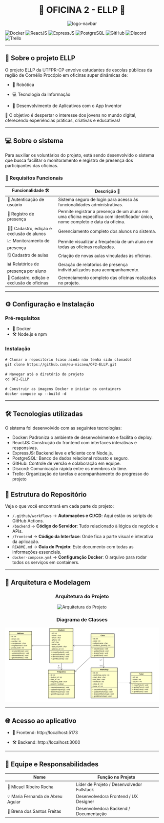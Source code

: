 
<div align="center">


<h1>🤖 OFICINA 2 - ELLP 🚀</h1>

<img src="https://github.com/user-attachments/assets/1d5548ab-8806-4dbc-971a-8ccf9fc302a1" alt="logo-navbar" style="max-width: 100%;">

</div>

![Docker](https://img.shields.io/badge/Docker-2496ED?style=for-the-badge&logo=docker&logoColor=white)
![ReactJS](https://img.shields.io/badge/ReactJS-61DAFB?style=for-the-badge&logo=react&logoColor=black)
![ExpressJS](https://img.shields.io/badge/Express.js-000000?style=for-the-badge&logo=express&logoColor=white)
![PostgreSQL](https://img.shields.io/badge/PostgreSQL-336791?style=for-the-badge&logo=postgresql&logoColor=white)
![GitHub](https://img.shields.io/badge/GitHub-181717?style=for-the-badge&logo=github&logoColor=white)
![Discord](https://img.shields.io/badge/Discord-5865F2?style=for-the-badge&logo=discord&logoColor=white)
![Trello](https://img.shields.io/badge/Trello-0052CC?style=for-the-badge&logo=trello&logoColor=white)

---

## 📝 Sobre o projeto ELLP
O projeto ELLP da UTFPR-CP envolve estudantes de escolas públicas da região de Cornélio Procópio em oficinas super dinâmicas de:

- 🤖 Robótica

- 💻 Tecnologia da Informação

- 📱 Desenvolvimento de Aplicativos com o App Inventor

🎯 O objetivo é despertar o interesse dos jovens no mundo digital, oferecendo experiências práticas, criativas e educativas!

---

## 💻 Sobre o sistema

Para auxiliar os voluntários do projeto, está sendo desenvolvido o sistema que busca facilitar o monitoramento e registro de presença dos participantes das oficinas.

### 🧩 Requisitos Funcionais

| Funcionalidade 🛠 | Descrição 📄 |
|------------------|-------------|
| 🔐 Autenticação de usuário | Sistema seguro de login para acesso às funcionalidades administrativas. |
| 📝 Registro de presença | Permite registrar a presença de um aluno em uma oficina específica com identificador único, nome completo e data da oficina. |
| 🧑‍🎓 Cadastro, edição e exclusão de alunos | Gerenciamento completo dos alunos no sistema. |
| 📈 Monitoramento de presença | Permite visualizar a frequência de um aluno em todas as oficinas realizadas. |
| 🗓️ Cadastro de aulas | Criação de novas aulas vinculadas às oficinas. |
| 📊 Relatórios de presença por aluno | Geração de relatórios de presença individualizados para acompanhamento. |
| 🏫 Cadastro, edição e exclusão de oficinas | Gerenciamento completo das oficinas realizadas no projeto. |


---
## ⚙️ Configuração e Instalação

### Pré-requisitos
- 🐳 Docker
- 🛠️ Node.js e npm 
                                  
### Instalação

```s̀h
# Clonar o repositório (caso ainda não tenha sido clonado)
git clone https://github.com/eu-micaeu/OF2-ELLP.git

# Navegar até o diretório do projeto
cd OF2-ELLP

# Construir as imagens Docker e iniciar os containers
docker compose up --build -d

```

---

## 🛠️ Tecnologias utilizadas
O sistema foi desenvolvido com as seguintes tecnologias:

- Docker: Padroniza o ambiente de desenvolvimento e facilita o deploy.
- ReactJS: Construção do frontend com interfaces interativas e responsivas.
- ExpressJS: Backend leve e eficiente com Node.js.
- PostgreSQL: Banco de dados relacional robusto e seguro.
- GitHub: Controle de versão e colaboração em equipe.
- Discord: Comunicação rápida entre os membros do time.
- Trello: Organização de tarefas e acompanhamento do progresso do projeto


## 🧱 Estrutura do Repositório

Veja o que você encontrará em cada parte do projeto:

* `/.github/workflows`   → **Automações e CI/CD**: Aqui estão os scripts do GitHub Actions.
* `/backend`             → **Código do Servidor**: Tudo relacionado à lógica de negócio e APIs.
* `/frontend`            → **Código da Interface**: Onde fica a parte visual e interativa da aplicação.
* `README.md`            → **Guia do Projeto**: Este documento com todas as informações essenciais.
* `docker-compose.yml`   → **Configuração Docker**: O arquivo para rodar todos os serviços em containers.
---

## 🧠 Arquitetura e Modelagem


<div align="center">

<h3>  Arquitetura do Projeto </h3>

![Arquitetura do Projeto](https://github.com/user-attachments/assets/c7efc9cc-0f4d-4b4c-8f6c-fbef50c0c2e8)



<h3> Diagrama de Classes </h3>


![Diagrama de Classes](image.png)

</div>

---

## 🌐 Acesso ao aplicativo
- 🎨 Frontend: http://localhost:5173

- 🛠 Backend: http://localhost:3000

---

## 👥 Equipe e Responsabilidades

| Nome                              | Função no Projeto                             |
|-----------------------------------|-----------------------------------------------|
| 🔧 Micael Ribeiro Rocha           | Líder de Projeto / Desenvolvedor Fullstack    |
| 💡 Maria Fernanda de Abreu Aguiar| Desenvolvedora Frontend / UX Designer         |
| 🧠 Brena dos Santos Freitas       | Desenvolvedora Backend / Documentação |

